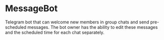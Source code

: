# MessageBot
Telegram bot that can welcome new members in group chats and send pre-scheduled messages. The bot owner has the ability to edit these messages and the scheduled time for each chat separately.
